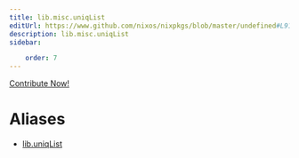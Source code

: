 ```yaml
---
title: lib.misc.uniqList
editUrl: https://www.github.com/nixos/nixpkgs/blob/master/undefined#L91C14
description: lib.misc.uniqList
sidebar:

    order: 7
---
```


<a href="https://www.github.com/nixos/nixpkgs/blob/master/undefined#L91C14">Contribute Now!</a>


# Aliases

- [lib.uniqList](/nix-doc-comments/reference/lib/lib-uniqlist)


